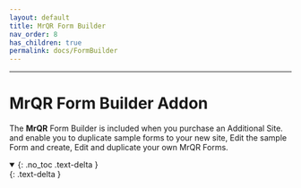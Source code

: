 ```yaml
---
layout: default
title: MrQR Form Builder
nav_order: 8
has_children: true
permalink: docs/FormBuilder
---
```

---
# **MrQR** Form Builder Addon
The  **MrQR** Form Builder is included when you purchase an Additional Site. and enable you to duplicate sample forms to your new site, Edit the sample Form and create, Edit and duplicate your own MrQR Forms.

<details open markdown="block">
  <summary>
    {: .no_toc .text-delta }
  </summary>
  {: .text-delta }
</details>

